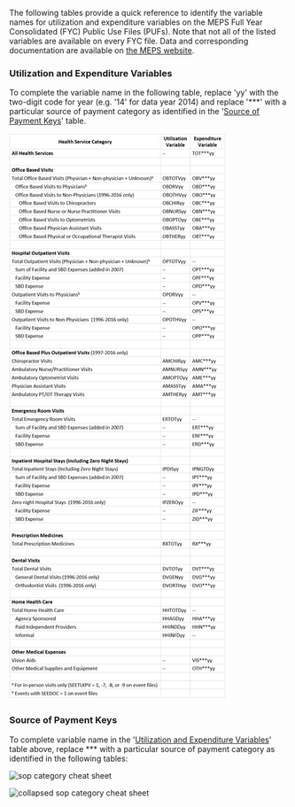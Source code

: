 The following tables provide a quick reference to identify the variable names for utilization and expenditure variables on the MEPS Full Year Consolidated (FYC) Public Use Files (PUFs). Note that not all of the listed variables are available on every FYC file. Data and corresponding documentation are available on [the MEPS website](https://meps.ahrq.gov/mepsweb/data_stats/download_data_files_results.jsp?cboDataYear=All&cboDataTypeY=1%2CHousehold+Full+Year+File&buttonYearandDataType=Search&cboPufNumber=All&SearchTitle=Consolidated+Data).


### Utilization and Expenditure Variables

To complete the variable name in the following table, replace 'yy' with the two-digit code for year (e.g. '14' for data year 2014) and replace '**\*' with a particular source of payment category as identified in the '[Source of Payment Keys](#source-of-payment-keys)' table.

![use and expenditures variable cheat sheet](../_images/qrg_use_and_exp_variables.png)

### Source of Payment Keys

To complete variable name in the '[Utilization and Expenditure Variables](#utilization-and-expenditure-variables)' table above, replace **\* with a particular source of payment category as identified in the following tables:

![sop category cheat sheet](../_images/qrg_sop_categories.png)

![collapsed sop category cheat sheet](../_images/qrg_collapsed_sop_categories.png)
